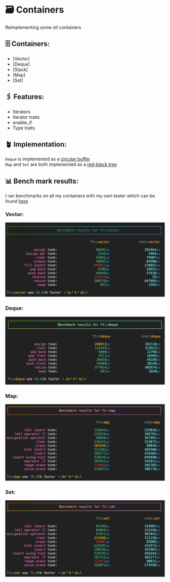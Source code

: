 # 🗃 Containers

Reimplementing some stl containers

## 🗄️ Containers:

- [Vector]
- [Deque]
- [Stack]
- [Map]
- [Set]

## 🖇️ Features:
- Iterators
- Iterator traits
- enable_if
- Type traits

## 🪴 Implementation:
`Deque` is implemented as a [circular buffer](https://en.wikipedia.org/wiki/Circular_buffer)  
`Map` and `Set` are both implemented as a [red-black tree](https://en.wikipedia.org/wiki/Red%E2%80%93black_tree)

## 📊 Bench mark results:
I ran benchmarks on all my containers with my own tester which can be found [here](https://github.com/K1ngmar/Container-Tester)

### Vector:
![img](./vector/vector_benchmark.png)

### Deque:
![img](./deque/deque_benchmark.png)

### Map:
![img](./map/map_benchmark.png)

### Set:
![img](./Set/Set_benchmark.png)
